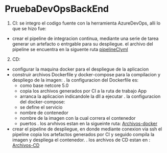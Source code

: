 # PruebaDevOpsBackEnd
1. CI:
se integro el codigo fuente con la herramienta AzureDevOps, alli lo que se hizo fue:
 - crear el pipeline de integracion continua, mediante una serie de tarea generar un artefacto o entrgable para su despliegue.
 el archivo del pipeline se encuentra en la siguente ruta [pipelineCIyml](https://github.com/fredypinto/PruebaDevOpsBackEnd/blob/main/azure-pipelines.yml)
 
2. CD:
 - configurar la maquina docker para el despliegue de la aplicacion
 - construir archivos Dockerfile y docker-compose para la compilacion y despliego de la imagen:
     . la configuracion del Dockerfile es:
      - como base netcore 5.0
      - copia los archivos generados por CI a la ruta de trabajo App 
      - arranca la aplicacion indicandole la dll a ejecutar
     . la configuracion del docker-compose:
      - se define el servicio 
      - nombre de contenedor
      - nombre de la imagen con la cual correra el contenedor
      - puertos
     . los arvhivos estan en la sigueinte ruta: [Archivos-docker](https://github.com/fredypinto/PruebaDevOpsBackEnd/tree/main/DockerFile)
 - crear el pipeline de despliegue, en donde mediante conexion via ssh el pipeline copia los artefactos generados por CI y seguido compila la imagen y despliega el  contenedor.
   . los archivos de CD estan en : [Archivos-CD](https://github.com/fredypinto/PruebaDevOpsBackEnd/blob/main/BackEnd-CD.json)
   